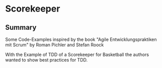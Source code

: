 # Scorekeeper

## Summary
Some Code-Examples inspired by the book "Agile Entwicklungspraktiken mit Scrum" by Roman Pichler and Stefan Roock

With the Example of TDD of a Scorekeeper for Basketball the authors wanted to show best practices for TDD.